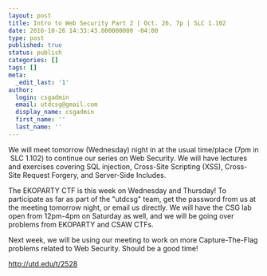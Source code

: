 ```yaml
---
layout: post
title: Intro to Web Security Part 2 | Oct. 26, 7p | SLC 1.102
date: 2016-10-26 14:33:43.000000000 -04:00
type: post
published: true
status: publish
categories: []
tags: []
meta:
  _edit_last: '1'
author:
  login: csgadmin
  email: utdcsg@gmail.com
  display_name: csgadmin
  first_name: ''
  last_name: ''
---
```


We will meet <span class="aBn" tabindex="0" data-term="goog_399432804"><span class="aQJ">tomorrow</span></span> (<span class="aBn" tabindex="0" data-term="goog_399432805"><span class="aQJ">Wednesday</span></span>) night in at the usual time/place (<span class="aBn" tabindex="0" data-term="goog_399432806"><span class="aQJ">7pm</span></span> in  SLC 1.102) to continue our series on Web Security. We will have lectures and exercises covering SQL injection, Cross-Site Scripting (XSS), Cross-Site Request Forgery, and Server-Side Includes.

The EKOPARTY CTF is this week <span class="aBn" tabindex="0" data-term="goog_399432807"><span class="aQJ">on Wednesday</span></span> and <span class="aBn" tabindex="0" data-term="goog_399432808"><span class="aQJ">Thursday</span></span>! To participate as far as part of the "utdcsg" team, get the password from us at the meeting <span class="aBn" tabindex="0" data-term="goog_399432809"><span class="aQJ">tomorrow</span></span> night, or email us directly. We will have the CSG lab open from <span class="aBn" tabindex="0" data-term="goog_399432810"><span class="aQJ">12pm-4pm</span></span> <span class="aBn" tabindex="0" data-term="goog_399432811"><span class="aQJ">on Saturday</span></span> as well, and we will be going over problems from EKOPARTY and CSAW CTFs.

Next week, we will be using our meeting to work on more Capture-The-Flag problems related to Web Security. Should be a good time!

<http://utd.edu/t/2528>


